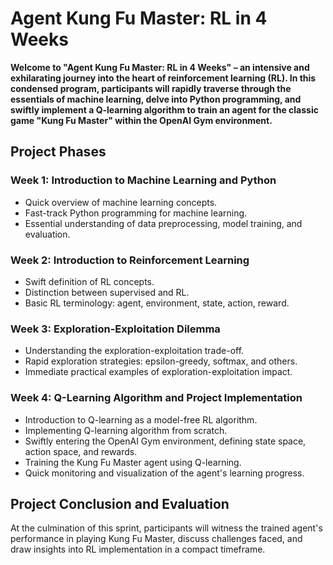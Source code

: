 # Agent Kung Fu Master: RL in 4 Weeks

**Welcome to "Agent Kung Fu Master: RL in 4 Weeks" – an intensive and exhilarating journey into the heart of reinforcement learning (RL). In this condensed program, participants will rapidly traverse through the essentials of machine learning, delve into Python programming, and swiftly implement a Q-learning algorithm to train an agent for the classic game "Kung Fu Master" within the OpenAI Gym environment.**

## Project Phases

### Week 1: Introduction to Machine Learning and Python

- Quick overview of machine learning concepts.
- Fast-track Python programming for machine learning.
- Essential understanding of data preprocessing, model training, and evaluation.

### Week 2: Introduction to Reinforcement Learning

- Swift definition of RL concepts.
- Distinction between supervised and RL.
- Basic RL terminology: agent, environment, state, action, reward.

### Week 3: Exploration-Exploitation Dilemma

- Understanding the exploration-exploitation trade-off.
- Rapid exploration strategies: epsilon-greedy, softmax, and others.
- Immediate practical examples of exploration-exploitation impact.

### Week 4: Q-Learning Algorithm and Project Implementation

- Introduction to Q-learning as a model-free RL algorithm.
- Implementing Q-learning algorithm from scratch.
- Swiftly entering the OpenAI Gym environment, defining state space, action space, and rewards.
- Training the Kung Fu Master agent using Q-learning.
- Quick monitoring and visualization of the agent's learning progress.

## Project Conclusion and Evaluation

At the culmination of this sprint, participants will witness the trained agent's performance in playing Kung Fu Master, discuss challenges faced, and draw insights into RL implementation in a compact timeframe.
